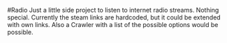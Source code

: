 #Radio
Just a little side project to listen to internet radio streams. Nothing special. Currently the steam links are hardcoded, but it could be extended with own links. Also a Crawler with a list of the possible options would be possible.
